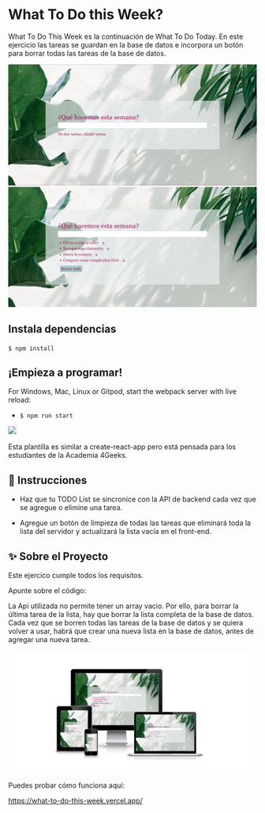 # What To Do this Week?

What To Do This Week es la continuación de What To Do Today. En este ejercicio las tareas se guardan en la base de datos e incorpora un botón para borrar todas las tareas de la base de datos.


<img src="src/img/wtdtw.png">
<img src="src/img/wtdtw-tasks.png">

## Instala dependencias

```
$ npm install
```

## ¡Empieza a programar!

For Windows, Mac, Linux or Gitpod, start the webpack server with live reload:
- `$ npm run start`
<p>
  <a href="https://gitpod.io#https://github.com/4GeeksAcademy/react-hello.git"><img src="https://raw.githubusercontent.com/4GeeksAcademy/react-hello/master/open-in-gitpod.svg?sanitize=true" />
  </a>
</p>
Esta plantilla es similar a create-react-app pero está pensada para los estudiantes de la Academia 4Geeks.

## 📝 Instrucciones

 - Haz que tu TODO List se sincronice con la API de backend cada vez que se agregue o elimine una tarea.

 - Agregue un botón de limpieza de todas las tareas que eliminará toda la lista del servidor y actualizará la lista vacía en el front-end.

## ✨ Sobre el Proyecto

Este ejercico cumple todos los requisitos. 

Apunte sobre el código:

La Api utilizada no permite tener un array vacio. Por ello, para borrar la última tarea de la lista, hay que borrar la lista completa de la base de datos. Cada vez que se borren todas las tareas de la base de datos y se quiera volver a usar, habrá que crear una nueva lista en la base de datos, antes de agregar una nueva tarea.

<img src="src/img/WTDTW responsive.png">

Puedes probar cómo funciona aquí:

https://what-to-do-this-week.vercel.app/
